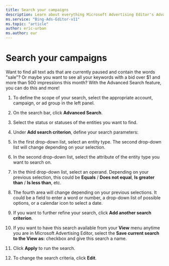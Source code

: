 ```yaml
---
title: Search your campaigns
description: Learn about everything Microsoft Advertising Editor's Advanced Search feature can do for you.
ms.service: "Bing-Ads-Editor-v11"
ms.topic: "article"
author: eric-urban
ms.author: eur
---
```


# Search your campaigns

Want to find all text ads that are currently paused and contain the words "sale"? Or maybe you want to see all your keywords with a bid over $1 and more than 500 impressions this month? With the Advanced Search feature, you can do this and more!

1. To define the scope of your search, select the appropriate account, campaign, or ad group in the left panel.
1. On the search bar, click **Advanced Search**.
1. Select the status or statuses of the entities you want to find.
1. Under **Add search criterion**, define your search parameters:
  1. In the first drop-down list, select an entity type. The second drop-down list will change depending on your selection.
  1. In the second drop-down list, select the attribute of the entity type you want to search on.
  1. In the third drop-down list, select an operand. Depending on your previous selection, this could be **Equals** / **Does not equal**, **Is greater than** / **Is less than**, etc.
  1. The fourth area will change depending on your previous selections. It could be a field to enter a word or number, a drop-down list of possible options, or a calendar icon to select a date.

1. If you want to further refine your search, click **Add another search criterion**.
1. If you want to have this search available from your **View** menu anytime you are in Microsoft Advertising Editor, select the **Save current search to the View as:** checkbox and give this search a name.
1. Click **Apply** to run the search.
1. To change the search criteria, click **Edit**.


